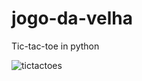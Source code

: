 # jogo-da-velha
Tic-tac-toe in python

![tictactoes](https://user-images.githubusercontent.com/11372312/28554885-9384e724-70d2-11e7-8d24-bb91e7abe78e.gif)
